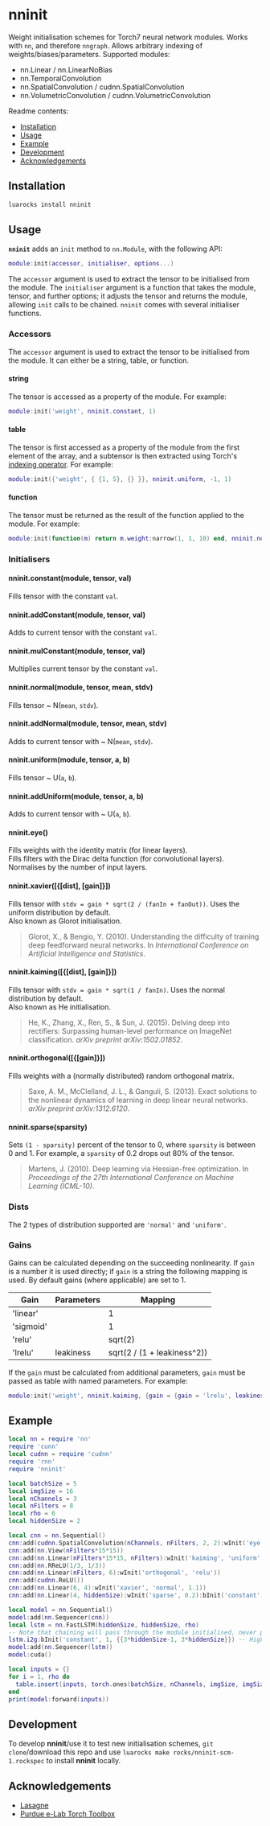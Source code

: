 # nninit

Weight initialisation schemes for Torch7 neural network modules. Works with `nn`, and therefore `nngraph`. Allows arbitrary indexing of weights/biases/parameters. Supported modules:

- nn.Linear / nn.LinearNoBias
- nn.TemporalConvolution
- nn.SpatialConvolution / cudnn.SpatialConvolution
- nn.VolumetricConvolution / cudnn.VolumetricConvolution

Readme contents:

- [Installation](#installation)
- [Usage](#usage)
- [Example](#example)
- [Development](#development)
- [Acknowledgements](#acknowledgements)

## Installation

```sh
luarocks install nninit
```

## Usage

**`nninit`** adds an `init` method to `nn.Module`, with the following API:

```lua
module:init(accessor, initialiser, options...)
```

The `accessor` argument is used to extract the tensor to be initialised from the module. The `initialiser` argument is a function that takes the module, tensor, and further options; it adjusts the tensor and returns the module, allowing `init` calls to be chained. `nninit` comes with several initialiser functions.

### Accessors

The `accessor` argument is used to extract the tensor to be initialised from the module. It can either be a string, table, or function. 

#### string

The tensor is accessed as a property of the module. For example:

```lua
module:init('weight', nninit.constant, 1)
```

#### table

The tensor is first accessed as a property of the module from the first element of the array, and a subtensor is then extracted using Torch's [indexing operator](https://github.com/torch/torch7/blob/master/doc/tensor.md#tensor--dim1dim2--or--dim1sdim1e-dim2sdim2e-). For example:

```lua
module:init({'weight', { {1, 5}, {} }}, nninit.uniform, -1, 1)
```

#### function

The tensor must be returned as the result of the function applied to the module. For example:

```lua
module:init(function(m) return m.weight:narrow(1, 1, 10) end, nninit.normal, 0, 0.01)
```

### Initialisers

#### nninit.constant(module, tensor, val)
Fills tensor with the constant `val`.

#### nninit.addConstant(module, tensor, val)
Adds to current tensor with the constant `val`.

#### nninit.mulConstant(module, tensor, val)
Multiplies current tensor by the constant `val`.

#### nninit.normal(module, tensor, mean, stdv)
Fills tensor ~ N(`mean`, `stdv`).

#### nninit.addNormal(module, tensor, mean, stdv)
Adds to current tensor with ~ N(`mean`, `stdv`).

#### nninit.uniform(module, tensor, a, b)
Fills tensor ~ U(`a`, `b`).

#### nninit.addUniform(module, tensor, a, b)
Adds to current tensor with ~ U(`a`, `b`).

#### nninit.eye()
Fills weights with the identity matrix (for linear layers).  
Fills filters with the Dirac delta function (for convolutional layers). Normalises by the number of input layers.

#### nninit.xavier([{[dist], [gain]}])
Fills tensor with `stdv = gain * sqrt(2 / (fanIn + fanOut))`. Uses the uniform distribution by default.  
Also known as Glorot initialisation.

> Glorot, X., & Bengio, Y. (2010). Understanding the difficulty of training deep feedforward neural networks. In *International Conference on Artificial Intelligence and Statistics*.

#### nninit.kaiming([{[dist], [gain]}])
Fills tensor with `stdv = gain * sqrt(1 / fanIn)`. Uses the normal distribution by default.  
Also known as He initialisation.

> He, K., Zhang, X., Ren, S., & Sun, J. (2015). Delving deep into rectifiers: Surpassing human-level performance on ImageNet classification. *arXiv preprint arXiv:1502.01852*.

#### nninit.orthogonal([{[gain]}])
Fills weights with a (normally distributed) random orthogonal matrix.

> Saxe, A. M., McClelland, J. L., & Ganguli, S. (2013). Exact solutions to the nonlinear dynamics of learning in deep linear neural networks. *arXiv preprint arXiv:1312.6120*.

#### nninit.sparse(sparsity)
Sets `(1 - sparsity)` percent of the tensor to 0, where `sparsity` is between 0 and 1. For example, a `sparsity` of 0.2 drops out 80% of the tensor.

> Martens, J. (2010). Deep learning via Hessian-free optimization. In *Proceedings of the 27th International Conference on Machine Learning (ICML-10)*.

### Dists

The 2 types of distribution supported are `'normal'` and `'uniform'`.

### Gains

Gains can be calculated depending on the succeeding nonlinearity. If `gain` is a number it is used directly; if `gain` is a string the following mapping is used. By default gains (where applicable) are set to 1.

| Gain      | Parameters | Mapping                     |
|-----------|------------|-----------------------------|
| 'linear'  |            | 1                           |
| 'sigmoid' |            | 1                           |
| 'relu'    |            | sqrt(2)                     |
| 'lrelu'   | leakiness  | sqrt(2 / (1 + leakiness^2)) |

If the `gain` must be calculated from additional parameters, `gain` must be passed as table with named parameters. For example:

```lua
module:init('weight', nninit.kaiming, {gain = {gain = 'lrelu', leakiness = 0.3}})
```

## Example

```lua
local nn = require 'nn'
require 'cunn'
local cudnn = require 'cudnn'
require 'rnn'
require 'nninit'

local batchSize = 5
local imgSize = 16
local nChannels = 3
local nFilters = 8
local rho = 6
local hiddenSize = 2

local cnn = nn.Sequential()
cnn:add(cudnn.SpatialConvolution(nChannels, nFilters, 2, 2):wInit('eye'):wInit('mulConstant', 1/2):wInit('addNormal', 0, 0.01):bInit('constant', 0))
cnn:add(nn.View(nFilters*15*15))
cnn:add(nn.Linear(nFilters*15*15, nFilters):wInit('kaiming', 'uniform', 'lrelu', 1/3))
cnn:add(nn.RReLU(1/3, 1/3))
cnn:add(nn.Linear(nFilters, 6):wInit('orthogonal', 'relu'))
cnn:add(cudnn.ReLU())
cnn:add(nn.Linear(6, 4):wInit('xavier', 'normal', 1.1))
cnn:add(nn.Linear(4, hiddenSize):wInit('sparse', 0.2):bInit('constant', 0))

local model = nn.Sequential()
model:add(nn.Sequencer(cnn))
local lstm = nn.FastLSTM(hiddenSize, hiddenSize, rho)
-- Note that chaining will pass through the module initialised, never parents
lstm.i2g:bInit('constant', 1, {{3*hiddenSize-1, 3*hiddenSize}}) -- High forget gate bias
model:add(nn.Sequencer(lstm))
model:cuda()

local inputs = {}
for i = 1, rho do
  table.insert(inputs, torch.ones(batchSize, nChannels, imgSize, imgSize):cuda())
end
print(model:forward(inputs))
```

## Development

To develop **nninit**/use it to test new initialisation schemes, `git clone`/download this repo and use `luarocks make rocks/nninit-scm-1.rockspec` to install **nninit** locally.

## Acknowledgements

- [Lasagne](https://github.com/Lasagne/Lasagne)
- [Purdue e-Lab Torch Toolbox](https://github.com/e-lab/torch-toolbox)

